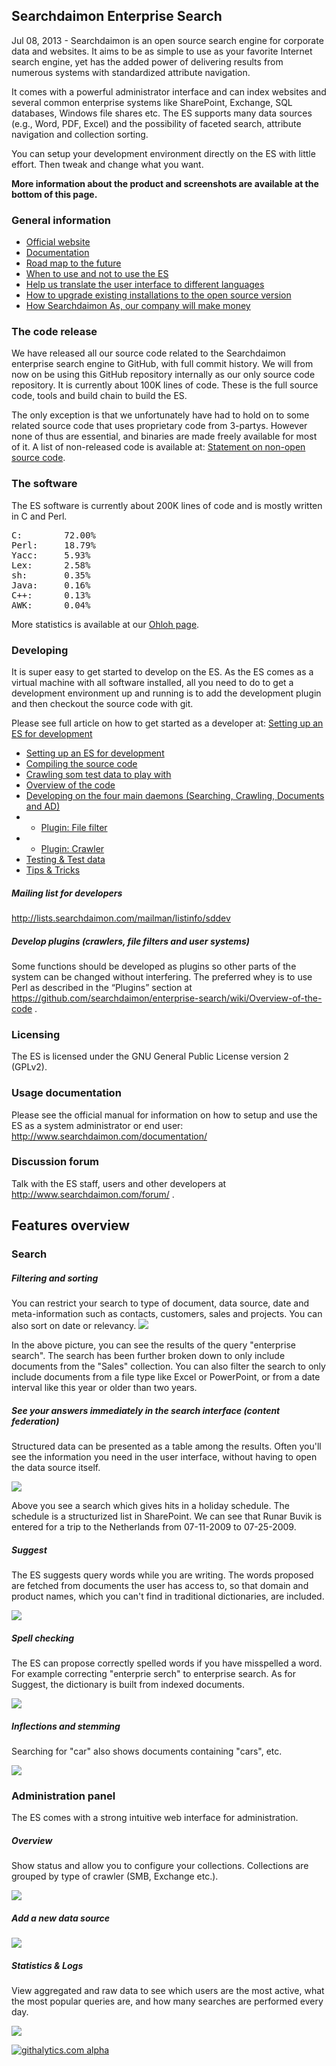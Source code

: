 ## Searchdaimon Enterprise Search ##

Jul 08, 2013 - Searchdaimon is an open source search engine for corporate data and websites. It aims to be as simple to use as your favorite Internet search engine, yet has the added power of delivering results from numerous systems with standardized attribute navigation.

It comes with a powerful administrator interface and can index websites and several common enterprise systems like SharePoint, Exchange, SQL databases, Windows file shares etc. The ES supports many data sources (e.g., Word, PDF, Excel) and the possibility of faceted search, attribute navigation and collection sorting.

You can setup your development environment directly on the ES with little effort. Then tweak and change what you want. 

**More information about the product and screenshots are available at the bottom of this page.**

### General information ###
- [Official website](http://www.searchdaimon.com/)
- [Documentation](http://www.searchdaimon.com/documentation/)
- [Road map to the future](http://www.searchdaimon.com/wiki/Road_map_to_the_future)
- [When to use and not to use the ES](http://www.searchdaimon.com/products/when_to_use_and_not_to_use/)
- [Help us translate the user interface to different languages](http://www.searchdaimon.com/documentation/C48/#translating_the_search_engine_result_page_into_a_new_language)
- [How to upgrade existing installations to the open source version](http://www.searchdaimon.com/wiki/Upgrade_existing_installations_to_the_open_source_version)
- [How Searchdaimon As, our company will make money](http://www.searchdaimon.com/wiki/Monetizing_the_ES)

### The code release ###
We have released all our source code related to the Searchdaimon enterprise search engine to GitHub, with full commit history. We will from now on be using this GitHub repository internally as our only source code repository. It is currently about 100K lines of code. These is the full source code, tools and build chain to build the ES.

The only exception is that we unfortunately have had to hold on to some related source code that uses proprietary code from 3-partys. However none of thus are essential, and binaries are made freely available for most of it. A list of non-released code is available at: [Statement on non-open source code](http://www.searchdaimon.com/wiki/Statement_on_non_open_source_code).


### The software ###

The ES software is currently about 200K lines of code and is mostly written in C and Perl.

<pre>
C:        72.00%
Perl:     18.79%
Yacc:     5.93%
Lex:      2.58%
sh:       0.35%
Java:     0.16%
C++:      0.13%
AWK:      0.04%
</pre>

More statistics is available at our [Ohloh page](https://www.ohloh.net/p/enterprise-search).

### Developing ###
It is super easy to get started to develop on the ES. As the ES comes as a virtual machine with all software installed, all you need to do to get a development environment up and running is to add the development plugin and then checkout the source code with git.

Please see full article on how to get started as a developer at: [Setting up an ES for development](https://github.com/searchdaimon/enterprise-search/wiki/Setting-up-an-ES-for-development "Setting up an ES for development")

- [Setting up an ES for development](https://github.com/searchdaimon/enterprise-search/wiki/Setting-up-an-ES-for-development)
- [Compiling the source code](https://github.com/searchdaimon/enterprise-search/wiki/Compiling-the-source-code)
- [Crawling som test data to play with ](https://github.com/searchdaimon/enterprise-search/wiki/Crawling-som-test-data-to-play-with)
- [Overview of the code](https://github.com/searchdaimon/enterprise-search/wiki/Overview-of-the-code)
- [Developing on the four main daemons (Searching, Crawling, Documents and AD)](https://github.com/searchdaimon/enterprise-search/wiki/Developing-on-the-four-main-daemons-\(Searching,-Crawling,-Documents-and-AD\))
- - [Plugin: File filter](https://github.com/searchdaimon/enterprise-search/wiki/Plugin:-File-filter)
- - [Plugin: Crawler](https://github.com/searchdaimon/enterprise-search/wiki/Plugin:-Crawler)
- [Testing & Test data](https://github.com/searchdaimon/enterprise-search/wiki/Testing-&-Test-data)
- [Tips & Tricks](https://github.com/searchdaimon/enterprise-search/wiki/Tips-&-Tricks)


##### Mailing list for developers
http://lists.searchdaimon.com/mailman/listinfo/sddev

##### Develop plugins (crawlers, file filters and user systems) ###
Some functions should be developed as plugins so other parts of the system can be changed without interfering. The preferred whey is to use Perl as described in the “Plugins” section at https://github.com/searchdaimon/enterprise-search/wiki/Overview-of-the-code .

### Licensing ###
The ES is licensed under the GNU General Public License version 2 (GPLv2).

### Usage documentation ###
Please see the official manual for information on how to setup and use the ES as a system administrator or end user: http://www.searchdaimon.com/documentation/

### Discussion forum ###
Talk with the ES staff, users and other developers at http://www.searchdaimon.com/forum/ .

## Features overview ##

### Search ###

##### Filtering and sorting #####
You can restrict your search to type of document, data source, date and meta-information such as contacts, customers, sales and projects. You can also sort on date or relevancy.
![](https://raw.github.com/searchdaimon/enterprise-search/master/doc/images/filter2.png)

In the above picture, you can see the results of the query "enterprise search". The search has been further broken down to only include documents from the "Sales" collection. You can also filter the search to only include documents from a file type like Excel or PowerPoint, or from a date interval like this year or older than two years.

##### See your answers immediately in the search interface (content federation) #####
Structured data can be presented as a table among the results. Often you'll see the information you need in the user interface, without having to open the data source itself.

![](https://raw.github.com/searchdaimon/enterprise-search/master/doc/images/ferie_i_res.jpg)

Above you see a search which gives hits in a holiday schedule. The schedule is a structurized list in SharePoint. We can see that Runar Buvik is entered for a trip to the Netherlands from 07-11-2009 to 07-25-2009.

##### Suggest #####
The ES suggests query words while you are writing. The words proposed are fetched from documents the user has access to, so that domain and product names, which you can't find in traditional dictionaries, are included.

![](https://raw.github.com/searchdaimon/enterprise-search/master/doc/images/suggest.jpg)

##### Spell checking #####
The ES can propose correctly spelled words if you have misspelled a word. For example correcting "enterprie serch" to enterprise search. As for Suggest, the dictionary is built from indexed documents.

![](https://raw.github.com/searchdaimon/enterprise-search/master/doc/images/enterprise_search_spellingl2.png)

##### Inflections and stemming #####
Searching for "car" also shows documents containing "cars", etc.

![](https://raw.github.com/searchdaimon/enterprise-search/master/doc/images/enterprise_search_bil2.png)

### Administration panel ###
The ES comes with a strong intuitive web interface for administration.

##### Overview #####
Show status and allow you to configure your collections. Collections are grouped by type of crawler (SMB, Exchange etc.).

![](https://raw.github.com/searchdaimon/enterprise-search/master/doc/images/admin_overview.png)

##### Add a new data source #####
![](https://raw.github.com/searchdaimon/enterprise-search/master/doc/images/admin_manage_edit.png)

##### Statistics & Logs #####
View aggregated and raw data to see which users are the most active, what the most popular queries are, and how many searches are performed every day.

![](https://raw.github.com/searchdaimon/enterprise-search/master/doc/images/admin_statistics.png)


[![githalytics.com alpha](https://cruel-carlota.pagodabox.com/0006bafa8684b5f7f2709080974b01ad "githalytics.com")](http://githalytics.com/searchdaimon/enterprise-search)
